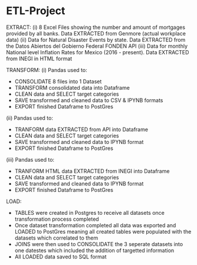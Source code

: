 # ETL-Project

EXTRACT:
(i) 8 Excel Files showing the number and amount of mortgages provided by all banks. Data EXTRACTED from Genmore (actual workplace data)
(ii) Data for Natural Disaster Events by state. Data EXTRACTED from the Datos Abiertos del Gobierno Federal FONDEN API
(iii) Data for monthly National level Inflation Rates for Mexico (2016 - present). Data EXTRACTED from INEGI in HTML format

TRANSFORM:
(i) Pandas used to:
- CONSOLIDATE 8 files into 1 Dataset 
- TRANSFORM consolidated data into Dataframe
- CLEAN data and SELECT target categories
- SAVE transformed and cleaned data to CSV & IPYNB formats
- EXPORT finished Dataframe to PostGres

(ii) Pandas used to: 
- TRANFORM data EXTRACTED from API into Dataframe
- CLEAN data and SELECT target categories
- SAVE transformed and cleaned data to IPYNB format
- EXPORT finished Dataframe to PostGres

(iii) Pandas used to: 
- TRANFORM HTML data EXTRACTED from INEGI into Dataframe
- CLEAN data and SELECT target categories
- SAVE transformed and cleaned data to IPYNB format
- EXPORT finished Dataframe to PostGres

LOAD:
- TABLES were created in Postgres to receive all datasets once transformation process completed
- Once dataset transformation completed all data was exported and LOADED to PostGres meaning all created tables were populated with the datasets which correlated to them
- JOINS were then used to CONSOLIDATE the 3 seperate datasets into one datestes which included the addition of targetted information
- All LOADED data saved to SQL format

